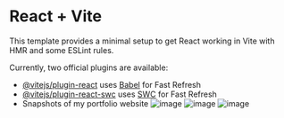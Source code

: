 # React + Vite

This template provides a minimal setup to get React working in Vite with HMR and some ESLint rules.

Currently, two official plugins are available:

- [@vitejs/plugin-react](https://github.com/vitejs/vite-plugin-react/blob/main/packages/plugin-react/README.md) uses [Babel](https://babeljs.io/) for Fast Refresh
- [@vitejs/plugin-react-swc](https://github.com/vitejs/vite-plugin-react-swc) uses [SWC](https://swc.rs/) for Fast Refresh
- Snapshots of my portfolio website
![image](https://github.com/user-attachments/assets/ebfcf62c-2861-42ca-aa94-0214fdd6511e)
![image](https://github.com/user-attachments/assets/de55612e-4fdb-423c-840a-63d31db84463)
![image](https://github.com/user-attachments/assets/5f4c310f-a827-4430-b9de-e898e5462fb3)
